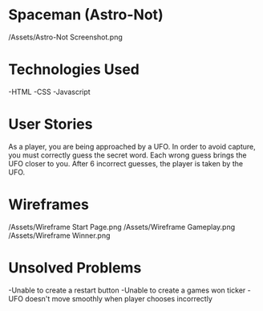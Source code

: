 # Spaceman (Astro-Not)

/Assets/Astro-Not Screenshot.png

# Technologies Used

-HTML
-CSS
-Javascript

# User Stories

As a player, you are being approached by a UFO. In order to avoid capture, you must correctly guess the secret word. Each wrong guess brings the UFO closer to you. After 6 incorrect guesses, the player is taken by the UFO.

# Wireframes

/Assets/Wireframe Start Page.png
/Assets/Wireframe Gameplay.png
/Assets/Wireframe Winner.png

# Unsolved Problems

-Unable to create a restart button
-Unable to create a games won ticker
-UFO doesn't move smoothly when player chooses incorrectly
